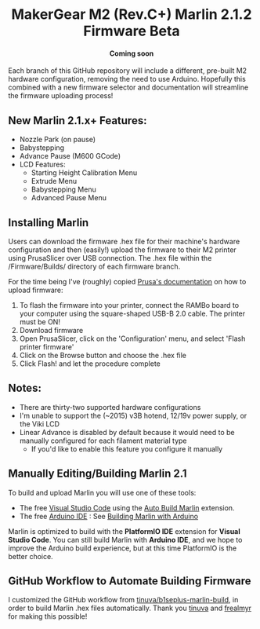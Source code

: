 <h1 align="center">MakerGear M2 (Rev.C+) Marlin 2.1.2 Firmware Beta</h1>
<h4 align="center">Coming soon</h4>

Each branch of this GitHub repository will include a different, pre-built M2 hardware configuration, removing the need to use Arduino. Hopefully this combined with a new firmware selector and documentation will streamline the firmware uploading process!

## New Marlin 2.1.x+ Features:

- Nozzle Park (on pause)
- Babystepping
- Advance Pause (M600 GCode)
- LCD Features:
  - Starting Height Calibration Menu
  - Extrude Menu
  - Babystepping Menu
  - Advanced Pause Menu

## Installing Marlin 

Users can download the firmware .hex file for their machine's hardware configuration and then (easily!) upload the firmware to their M2 printer using PrusaSlicer over USB connection. The .hex file within the /Firmware/Builds/ directory of each firmware branch. 

For the time being I've (roughly) copied [Prusa's documentation](https://help.prusa3d.com/article/firmware-updating-mk3s-mk3s-mk3_2227) on how to upload firmware:

1. To flash the firmware into your printer, connect the RAMBo board to your computer using the square-shaped USB-B 2.0 cable. The printer must be ON!
2. Download firmware
3. Open PrusaSlicer, click on the 'Configuration' menu, and select 'Flash printer firmware'
4. Click on the Browse button and choose the .hex file
5. Click Flash! and let the procedure complete

## Notes: 

- There are thirty-two supported hardware configurations
- I'm unable to support the (~2015) v3B hotend, 12/19v power supply, or the Viki LCD
- Linear Advance is disabled by default because it would need to be manually configured for each filament material type
  -  If you'd like to enable this feature you configure it manually

## Manually Editing/Building Marlin 2.1

To build and upload Marlin you will use one of these tools:

- The free [Visual Studio Code](https://code.visualstudio.com/download) using the [Auto Build Marlin](https://marlinfw.org/docs/basics/auto_build_marlin.html) extension.
- The free [Arduino IDE](https://www.arduino.cc/en/main/software) : See [Building Marlin with Arduino](https://marlinfw.org/docs/basics/install_arduino.html)

Marlin is optimized to build with the **PlatformIO IDE** extension for **Visual Studio Code**. You can still build Marlin with **Arduino IDE**, and we hope to improve the Arduino build experience, but at this time PlatformIO is the better choice.

## GitHub Workflow to Automate Building Firmware

I customized the GitHub workflow from [tinuva/b1seplus-marlin-build](https://github.com/tinuva/b1seplus-marlin-build), in order to build Marlin .hex files automatically. Thank you [tinuva](https://github.com/tinuva) and [frealmyr](https://github.com/frealmyr) for making this possible!
